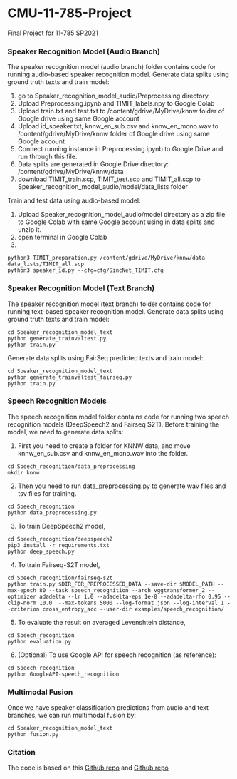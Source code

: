 # CMU-11-785-Project
Final Project for 11-785 SP2021


### Speaker Recognition Model (Audio Branch)
The speaker recognition model (audio branch) folder contains code for running audio-based speaker recognition model.
Generate data splits using ground truth texts and train model:
1. go to Speaker_recognition_model_audio/Preprocessing directory
2. Upload Preprocessing.ipynb and TIMIT_labels.npy to Google Colab
3. Upload train.txt and test.txt to /content/gdrive/MyDrive/knnw folder of Google drive using same Google account
4. Upload id_speaker.txt, knnw_en_sub.csv and knnw_en_mono.wav to /content/gdrive/MyDrive/knnw folder of Google drive using same Google account
5. Connect running instance in Preprocessing.ipynb to Google Drive and run through this file.
6. Data splits are generated in Google Drive directory: /content/gdrive/MyDrive/knnw/data
7. download TIMIT_train.scp, TIMIT_test.scp and TIMIT_all.scp to Speaker_recognition_model_audio/model/data_lists folder

Train and test data using audio-based model:
1. Upload Speaker_recognition_model_audio/model directory as a zip file to Google Colab with same Google account using in data splits and unzip it.
2. open terminal in Google Colab
3. 
```
python3 TIMIT_preparation.py /content/gdrive/MyDrive/knnw/data data_lists/TIMIT_all.scp
python3 speaker_id.py --cfg=cfg/SincNet_TIMIT.cfg
```

### Speaker Recognition Model (Text Branch)
The speaker recognition model (text branch) folder contains code for running text-based speaker recognition model.
Generate data splits using ground truth texts and train model:
```
cd Speaker_recognition_model_text
python generate_trainvaltest.py
python train.py
```
Generate data splits using FairSeq predicted texts and train model:
```
cd Speaker_recognition_model_text
python generate_trainvaltest_fairseq.py
python train.py
```

### Speech Recognition Models
The speech recognition model folder contains code for running two speech recognition models (DeepSpeech2 and Fairseq S2T).
Before training the model, we need to generate data splits:
1. First you need to create a folder for KNNW data, and move knnw_en_sub.csv and knnw_en_mono.wav into the folder.
```
cd Speech_recognition/data_preprocessing
mkdir knnw
```
2. Then you need to run data_preprocessing.py to generate wav files and tsv files for training.
```
cd Speech_recognition
python data_preprocessing.py
```
3. To train DeepSpeech2 model,
```
cd Speech_recognition/deepspeech2
pip3 install -r requirements.txt
python deep_speech.py
```
4. To train Fairseq-S2T model,
```
cd Speech_recognition/fairseq-s2t
python train.py $DIR_FOR_PREPROCESSED_DATA --save-dir $MODEL_PATH --max-epoch 80 --task speech_recognition --arch vggtransformer_2 --optimizer adadelta --lr 1.0 --adadelta-eps 1e-8 --adadelta-rho 0.95 --clip-norm 10.0  --max-tokens 5000 --log-format json --log-interval 1 --criterion cross_entropy_acc --user-dir examples/speech_recognition/
```
5. To evaluate the result on averaged Levenshtein distance,
```
cd Speech_recognition
python evaluation.py
```
6. (Optional) To use Google API for speech recognition (as reference):
```
cd Speech_recognition
python GoogleAPI-speech_recognition
```

### Multimodal Fusion
Once we have speaker classification predictions from audio and text branches, we can run multimodal fusion by:
```
cd Speaker_recognition_model_text
python fusion.py
```
### Citation
The code is based on this [Github repo](https://github.com/FernandoLpz/Text-Classification-CNN-PyTorch) and [Github repo](https://github.com/mravanelli/SincNet)
